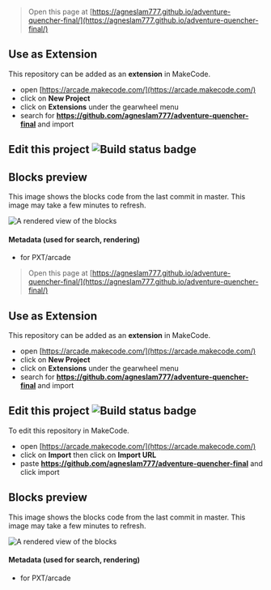  


> Open this page at [https://agneslam777.github.io/adventure-quencher-final/](https://agneslam777.github.io/adventure-quencher-final/)

## Use as Extension

This repository can be added as an **extension** in MakeCode.

* open [https://arcade.makecode.com/](https://arcade.makecode.com/)
* click on **New Project**
* click on **Extensions** under the gearwheel menu
* search for **https://github.com/agneslam777/adventure-quencher-final** and import

## Edit this project ![Build status badge](https://github.com/agneslam777/adventure-quencher-final/workflows/MakeCode/badge.svg)


## Blocks preview

This image shows the blocks code from the last commit in master.
This image may take a few minutes to refresh.

![A rendered view of the blocks](https://github.com/agneslam777/adventure-quencher-final/raw/master/.github/makecode/blocks.png)

#### Metadata (used for search, rendering)

* for PXT/arcade
<script src="https://makecode.com/gh-pages-embed.js"></script><script>makeCodeRender("{{ site.makecode.home_url }}", "{{ site.github.owner_name }}/{{ site.github.repository_name }}");</script>



> Open this page at [https://agneslam777.github.io/adventure-quencher-final/](https://agneslam777.github.io/adventure-quencher-final/)

## Use as Extension

This repository can be added as an **extension** in MakeCode.

* open [https://arcade.makecode.com/](https://arcade.makecode.com/)
* click on **New Project**
* click on **Extensions** under the gearwheel menu
* search for **https://github.com/agneslam777/adventure-quencher-final** and import

## Edit this project ![Build status badge](https://github.com/agneslam777/adventure-quencher-final/workflows/MakeCode/badge.svg)

To edit this repository in MakeCode.

* open [https://arcade.makecode.com/](https://arcade.makecode.com/)
* click on **Import** then click on **Import URL**
* paste **https://github.com/agneslam777/adventure-quencher-final** and click import

## Blocks preview

This image shows the blocks code from the last commit in master.
This image may take a few minutes to refresh.

![A rendered view of the blocks](https://github.com/agneslam777/adventure-quencher-final/raw/master/.github/makecode/blocks.png)

#### Metadata (used for search, rendering)

* for PXT/arcade
<script src="https://makecode.com/gh-pages-embed.js"></script><script>makeCodeRender("{{ site.makecode.home_url }}", "{{ site.github.owner_name }}/{{ site.github.repository_name }}");</script>
